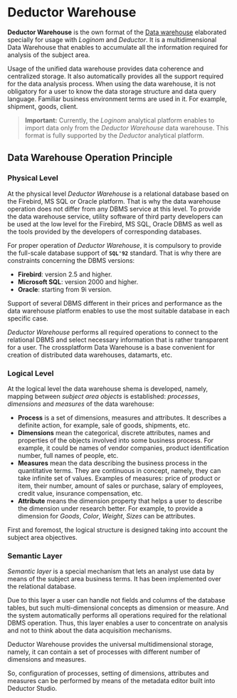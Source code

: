 # Deductor Warehouse

**Deductor Warehouse** is the own format of the [Data warehouse](https://wiki.loginom.ru/articles/data-warehouse.html) elaborated specially for usage with *Loginom* and *Deductor*. It is a multidimensional Data Warehouse that enables to accumulate all the information required for analysis of the subject area.

Usage of the unified data warehouse provides data coherence and centralized storage. It also automatically provides all the support required for the data analysis process. When using the data warehouse, it is not obligatory for a user to know the data storage structure and data query language. Familiar business environment terms are used in it. For example, shipment, goods, client.

> **Important:** Currently, the *Loginom* analytical platform enables to import data only from the *Deductor Warehouse* data warehouse. This format is fully supported by the *Deductor* analytical platform.

## Data Warehouse Operation Principle

### Physical Level

At the physical level  *Deductor Warehouse* is a relational database based on the Firebird, MS SQL or Oracle platform. That is why the data warehouse operation does not differ from any DBMS service at this level. To provide the data warehouse service, utility software of third party developers can be used at the low level for the Firebird, MS SQL, Oracle DBMS as well as the tools provided by the developers of corresponding databases.

For proper operation of *Deductor Warehouse*, it is compulsory to provide the full-scale database support of **`SQL'92`** standard. That is why there are constraints concerning the DBMS versions:

* **Firebird**: version 2.5 and higher.
* **Microsoft SQL**: version 2000 and higher.
* **Oracle**: starting from 9i version.

Support of several DBMS different in their prices and performance as the data warehouse platform enables to use the most suitable database in each specific case.

*Deductor Warehouse* performs all required operations to connect to the relational DBMS and select necessary information that is rather transparent for a user. The crossplatform Data Warehouse is a base convenient for creation of distributed data warehouses, datamarts, etc.

### Logical Level

At the logical level the data warehouse shema is developed, namely, mapping between *subject area objects* is established: *processes*, *dimensions* and *measures* of the data warehouse:

* **Process** is a set of dimensions, measures and attributes. It describes a definite action, for example, sale of goods, shipments, etc.
* **Dimensions** mean the categorical, discrete attributes, names and properties of the objects involved into some business process. For example, it could be names of vendor companies, product identification number, full names of people, etc.
* **Measures** mean the data describing the business process in the quantitative terms. They are continuous in concept, namely, they can take infinite set of values. Examples of measures: price of product or item, their number, amount of sales or purchase, salary of employees, credit value, insurance compensation, etc.
* **Attribute** means the dimension property that helps a user to describe the dimension under research better. For example, to provide a dimension for *Goods*, *Color*, *Weight*, *Sizes* can be attributes.

First and foremost, the logical structure is designed taking into account the subject area objectives.

### Semantic Layer

*Semantic layer* is a special mechanism that lets an analyst use data by means of the subject area business terms. It has been implemented over the relational database.

Due to this layer a user can handle not fields and columns of the database tables, but such multi-dimensional concepts as dimension or measure. And the system automatically performs all operations required  for the relational DBMS operation. Thus, this layer enables a user to concentrate on analysis and not to think about the data acquisition mechanisms.

Deductor Warehouse provides the universal multidimensional storage, namely, it can contain a set of processes with different number of dimensions and measures.

So, configuration of processes, setting of dimensions, attributes and measures can be performed by means of the metadata editor built into Deductor Studio.
